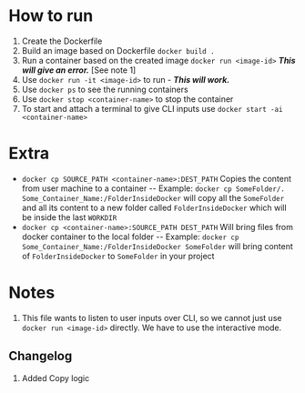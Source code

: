 # How to run

1. Create the Dockerfile
2. Build an image based on Dockerfile `docker build .`
3. Run a container based on the created image `docker run <image-id>` **_This will give an error._** [See note 1]
4. Use `docker run -it <image-id>` to run - **_This will work._**
5. Use `docker ps` to see the running containers
6. Use `docker stop <container-name>` to stop the container
7. To start and attach a terminal to give CLI inputs use `docker start -ai <container-name>`

# Extra

- `docker cp SOURCE_PATH <container-name>:DEST_PATH` Copies the content from user machine to a container
  -- Example: `docker cp SomeFolder/. Some_Container_Name:/FolderInsideDocker` will copy all the `SomeFolder` and all its content to a new folder called `FolderInsideDocker` which will be inside the last `WORKDIR`
- `docker cp <container-name>:SOURCE_PATH DEST_PATH` Will bring files from docker container to the local folder
  -- Example: `docker cp Some_Container_Name:/FolderInsideDocker SomeFolder` will bring content of `FolderInsideDocker` to `SomeFolder` in your project

# Notes

1. This file wants to listen to user inputs over CLI, so we cannot just use `docker run <image-id>` directly. We have to use the interactive mode.

## Changelog

1. Added Copy logic
